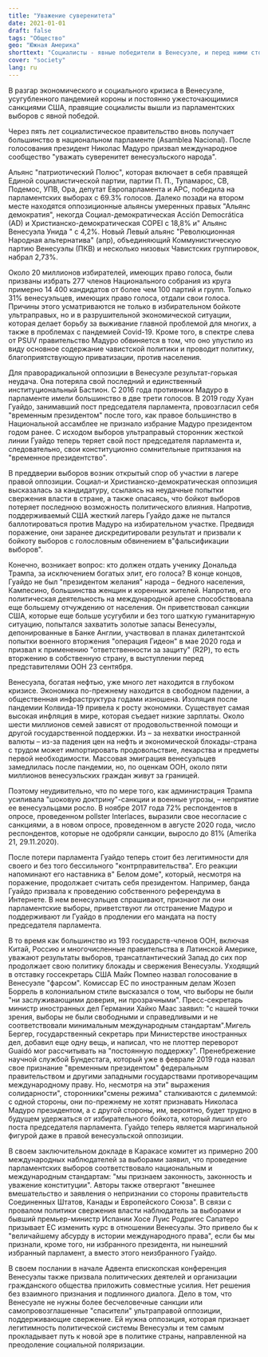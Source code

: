```yaml
---
title: "Уважение суверенитета"
date: 2021-01-01
draft: false
tags: "Общество"
geo: "Южная Америка"
shorttext: "Социалисты - явные победители в Венесуэле, и перед ними стоит задача противостоять пандемии, экономической блокаде и санкциям."
cover: "society"
lang: ru
---
```


В разгар экономического и социального кризиса в Венесуэле, усугубленного пандемией короны и постоянно ужесточающимися санкциями США, правящие социалисты вышли из парламентских выборов с явной победой.

Через пять лет социалистическое правительство вновь получает большинство в национальном парламенте (Asamblea Nacional). После голосования президент Николас Мадуро призвал международное сообщество "уважать суверенитет венесуэльского народа".

Альянс "патриотический Полюс", которая включает в себя правящей Единой социалистической партии, партии П. П., Тупамарос, СВ, Подемос, УПВ, Ора, депутат Европарламента и APC, победила на парламентских выборах с 69.3% голосов. Далеко позади на втором месте находятся оппозиционные альянсы умеренных правых "Альянс демократия", некогда Социал-демократическая Acción Democrática (AD) и Христианско-демократическая COPEI с 18,8% и" Альянс Венесуэла Унида " с 4,2%. Новый Левый альянс "Революционная Народная альтернатива" (апр), объединяющий Коммунистическую партию Венесуэлы (ПКВ) и несколько низовых Чавистских группировок, набрал 2,73%.

Около 20 миллионов избирателей, имеющих право голоса, были призваны избрать 277 членов Национального собрания из круга примерно 14 400 кандидатов от более чем 100 партий и групп. Только 31% венесуэльцев, имеющих право голоса, отдали свои голоса. Причины этого усматриваются не только в избирательном бойкоте ультраправых, но и в разрушительной экономической ситуации, которая делает борьбу за выживание главной проблемой для многих, а также в проблемах с пандемией Covid-19. Кроме того, в спектре слева от PSUV правительство Мадуро обвиняется в том, что оно упустило из виду основное содержание чавистской политики и проводит политику, благоприятствующую приватизации, против населения.

Для праворадикальной оппозиции в Венесуэле результат-горькая неудача. Она потеряла свой последний и единственный институциональный Бастион. С 2016 года противники Мадуро в парламенте имели большинство в две трети голосов. В 2019 году Хуан Гуайдо, занимавший пост председателя парламента, провозгласил себя "временным президентом" после того, как правое большинство в Национальной ассамблее не признало избрание Мадуро президентом годом ранее. С исходом выборов ультраправый сторонник жесткой линии Гуайдо теперь теряет свой пост председателя парламента и, следовательно, свои конституционно сомнительные притязания на "временное президентство".

В преддверии выборов возник открытый спор об участии в лагере правой оппозиции. Социал-и Христианско-демократическая оппозиция высказалась за кандидатуру, ссылаясь на неудачные попытки свержения власти в стране, а также опасаясь, что бойкот выборов потеряет последнюю возможность политического влияния. Напротив, поддерживаемый США жесткий лагерь Гуайдо даже не пытался баллотироваться против Мадуро на избирательном участке. Предвидя поражение, они заранее дискредитировали результат и призвали к бойкоту выборов с голословным обвинением в"фальсификации выборов".

Конечно, возникает вопрос: кто должен отдать ученику Дональда Трампа, за исключением богатых элит, его голоса? В конце концов, Гуайдо не был "президентом желания" народа – бедного населения, Кампесино, большинства женщин и коренных жителей. Напротив, его политическая деятельность на международной арене способствовала еще большему отчуждению от населения. Он приветствовал санкции США, которые еще больше усугубили и без того шаткую гуманитарную ситуацию, попытался захватить золотые запасы Венесуэлы, депонированные в Банке Англии, участвовал в планах дилетантской попытки военного вторжения "операция Гидеон" в мае 2020 года и призвал к применению "ответственности за защиту" (R2P), то есть вторжению в собственную страну, в выступлении перед представителями ООН 23 сентября.

Венесуэла, богатая нефтью, уже много лет находится в глубоком кризисе. Экономика по-прежнему находится в свободном падении, а общественная инфраструктура годами изношена. Изоляция после пандемии Колвида-19 привела к росту экономики. Существует самая высокая инфляция в мире, которая съедает низкие зарплаты. Около шести миллионов семей зависят от продовольственной помощи и другой государственной поддержки. Из – за нехватки иностранной валюты – из-за падения цен на нефть и экономической блокады-страна с трудом может импортировать продовольствие, лекарства и предметы первой необходимости. Массовая эмиграция венесуэльцев замедлилась после пандемии, но, по оценкам ООН, около пяти миллионов венесуэльских граждан живут за границей.

Поэтому неудивительно, что по мере того, как администрация Трампа усиливала "шоковую доктрину"-санкции и военные угрозы, – неприятие ее венесуэльцами росло. В ноябре 2017 года 72% респондентов в опросе, проведенном pollster Interlaces, выразили свое несогласие с санкциями, а в новом опросе, проведенном в августе 2020 года, число респондентов, которые не одобряли санкции, выросло до 81% (Amerika 21, 29.11.2020).

После потери парламента Гуайдо теперь стоит без легитимности для своего и без того бессильного "контрправительства". Его реакции напоминают его наставника в" Белом доме", который, несмотря на поражение, продолжает считать себя президентом. Например, банда Гуайдо призвала к проведению собственного референдума в Интернете. В нем венесуэльцев спрашивают, признают ли они парламентские выборы, приветствуют ли отстранение Мадуро и поддерживают ли Гуайдо в продлении его мандата на посту председателя парламента.

В то время как большинство из 193 государств-членов ООН, включая Китай, Россию и многочисленные правительства в Латинской Америке, уважают результаты выборов, трансатлантический Запад до сих пор продолжает свою политику блокады и свержения Венесуэлы. Уходящий в отставку госсекретарь США Майк Помпео назвал голосование в Венесуэле "фарсом". Комиссар ЕС по иностранным делам Жозеп Боррель в колониальном стиле высказался о том, что выборы не были "ни заслуживающими доверия, ни прозрачными". Пресс-секретарь министр иностранных дел Германии Хайко Маас заявил: "с нашей точки зрения, выборы не были свободными и справедливыми и не соответствовали минимальным международным стандартам".Мигель Бергер, государственный секретарь при Министерстве иностранных дел, добавил еще одну вещь, и написал, что не плоттер переворот Guaidó мог рассчитывать на "постоянную поддержку". Пренебрежение научной службой Бундестага, который уже в феврале 2019 года назвал свое признание "временным президентом" федеральным правительством и другими западными государствами противоречащим международному праву. Но, несмотря на эти" выражения солидарности", сторонники"смены режима" сталкиваются с дилеммой: с одной стороны, они по-прежнему не хотят признавать Николаса Мадуро президентом, а с другой стороны, им, вероятно, будет трудно в будущем удержаться от избирательного бойкота, который лишил его поста председателя парламента. Гуайдо теперь является маргинальной фигурой даже в правой венесуэльской оппозиции.

В своем заключительном докладе в Каракасе комитет из примерно 200 международных наблюдателей за выборами заявил, что проведение парламентских выборов соответствовало национальным и международным стандартам: "мы признаем законность, законность и уважение конституции". Авторы также отвергают "внешнее вмешательство и заявления о непризнании со стороны правительств Соединенных Штатов, Канады и Европейского Союза". В связи с провалом политики свержения власти наблюдатель за выборами и бывший премьер-министр Испании Хосе Луис Родригес Сапатеро призывает ЕС изменить курс в отношении Венесуэлы. Это привело бы к "величайшему абсурду в истории международного права", если бы мы признали, кроме того, ни избранного президента, ни нынешний избранный парламент, а вместо этого неизбранного Гуайдо.

В своем послании в начале Адвента епископская конференция Венесуэлы также призвала политических деятелей и организации гражданского общества приложить совместные усилия. Нет решения без взаимного признания и подлинного диалога. Дело в том, что Венесуэле не нужны более бесчеловечные санкции или самопровозглашенные "спасители" ультраправой оппозиции, поддерживающие свержение. Ей нужна оппозиция, которая признает легитимность политической системы Венесуэлы и тем самым прокладывает путь к новой эре в политике страны, направленной на преодоление социальной поляризации.
